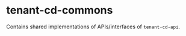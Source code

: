 <!-- Copyright Yahoo. Licensed under the terms of the Apache 2.0 license. See LICENSE in the project root. -->
# tenant-cd-commons

Contains shared implementations of APIs/interfaces of `tenant-cd-api`. 
